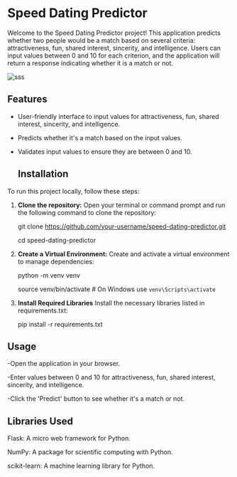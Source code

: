 # Speed Dating Predictor
Welcome to the Speed Dating Predictor project! This application predicts whether two people would be a match based on several criteria: attractiveness, fun, shared interest, sincerity, and intelligence. Users can input values between 0 and 10 for each criterion, and the application will return a response indicating whether it is a match or not.

![sss](https://github.com/user-attachments/assets/f968fdcd-1505-40df-9c59-21bde289bd9f)

## Features
- User-friendly interface to input values for attractiveness, fun, shared interest, sincerity, and intelligence.
- Predicts whether it's a match based on the input values.
- Validates input values to ensure they are between 0 and 10.

  ## Installation
To run this project locally, follow these steps:

1. **Clone the repository:**
   Open your terminal or command prompt and run the following command to clone the repository:
   
   git clone https://github.com/your-username/speed-dating-predictor.git
   
   cd speed-dating-predictor
3. **Create a Virtual Environment:**
   Create and activate a virtual environment to manage dependencies:
   
   python -m venv venv
   
   source venv/bin/activate  # On Windows use `venv\Scripts\activate`
4. **Install Required Libraries**
   Install the necessary libraries listed in requirements.txt:
   
   pip install -r requirements.txt

## Usage
-Open the application in your browser.

-Enter values between 0 and 10 for attractiveness, fun, shared interest, sincerity, and intelligence.

-Click the 'Predict' button to see whether it's a match or not.

## Libraries Used
Flask: A micro web framework for Python.

NumPy: A package for scientific computing with Python.

scikit-learn: A machine learning library for Python.

